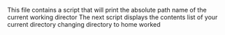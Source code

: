 This file contains a script that will print the absolute path name of the current working director
The next script displays the contents list of your current directory
changing directory to home worked
